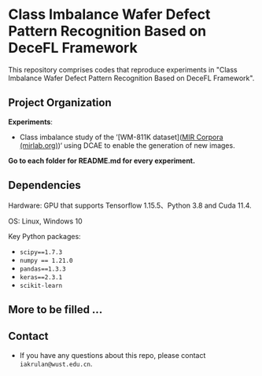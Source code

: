 # Class Imbalance Wafer Defect Pattern Recognition Based on DeceFL Framework

This repository comprises codes that reproduce experiments in "Class Imbalance Wafer Defect Pattern Recognition Based on DeceFL Framework".

## Project Organization

**Experiments**:

- Class imbalance study of the ’[WM-811K dataset]([MIR Corpora (mirlab.org)](http://mirlab.org/dataSet/public/))‘ using DCAE to enable the generation of new images.

**Go to each folder for README.md for every experiment.**


## Dependencies

Hardware: GPU that supports Tensorflow 1.15.5、Python 3.8 and Cuda 11.4.

OS: Linux, Windows 10

Key Python packages:

- `scipy==1.7.3`
- `numpy == 1.21.0`
- `pandas==1.3.3`
- `keras==2.3.1`
- `scikit-learn`


## More to be filled ...



## Contact

- If you have any questions about this repo, please contact `iakrulan@wust.edu.cn`.
